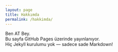 ```yaml
---
layout: page
title: Hakkımda
permalink: /hakkimda/
---
```


Ben AT Bey.  
Bu sayfa GitHub Pages üzerinde yayınlanıyor.  
Hiç Jekyll kurulumu yok — sadece sade Markdown!

